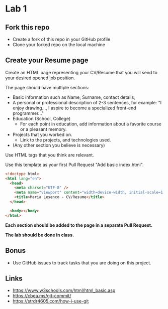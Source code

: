 # Lab 1

## Fork this repo

- Create a fork of this repo in your GitHub profile
- Clone your forked repo on the local machine

## Create your Resume page

Create an HTML page representing your CV/Resume that you will send to your desired opened job position.

The page should have multiple sections:

- Basic information such as Name, Surname, contact details,
- A personal or professional description of 2-3 sentences, for example: "I enjoy drawing..., I aspire to become a specialized front-end programmer..."
- Education (School, College)
  - For each point in education, add information about a favorite course or a pleasant memory.
- Projects that you worked on.
  - Link to the projects, and technologies used.
- (Any other section you believe is necessary)

Use HTML tags that you think are relevant.

Use this template as your first Pull Request "Add basic index.html".

```html
<!doctype html>
<html lang="en">
  <head>
    <meta charset="UTF-8" />
    <meta name="viewport" content="width=device-width, initial-scale=1.0" />
    <title>Maria Lesenco - CV/Resume</title>
  </head>

  <body></body>
</html>
```

**Each section should be added to the page in a separate Pull Request.**

**The lab should be done in class.**

## Bonus

- Use GitHub issues to track tasks that you are doing on this project.

## Links

- https://www.w3schools.com/html/html_basic.asp
- https://cbea.ms/git-commit/
- https://strdr4605.com/how-i-use-git
